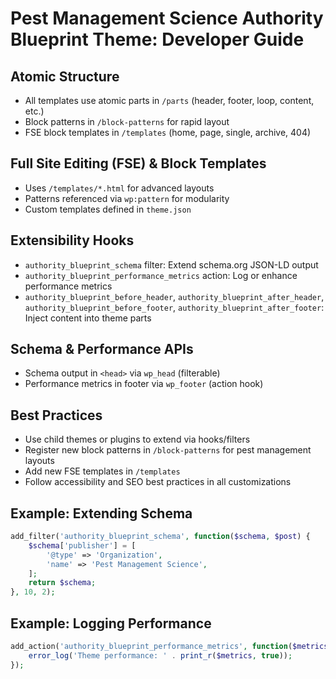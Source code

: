 # Pest Management Science Authority Blueprint Theme: Developer Guide

## Atomic Structure

- All templates use atomic parts in `/parts` (header, footer, loop, content, etc.)
- Block patterns in `/block-patterns` for rapid layout
- FSE block templates in `/templates` (home, page, single, archive, 404)

## Full Site Editing (FSE) & Block Templates

- Uses `/templates/*.html` for advanced layouts
- Patterns referenced via `wp:pattern` for modularity
- Custom templates defined in `theme.json`

## Extensibility Hooks

- `authority_blueprint_schema` filter: Extend schema.org JSON-LD output
- `authority_blueprint_performance_metrics` action: Log or enhance performance metrics
- `authority_blueprint_before_header`, `authority_blueprint_after_header`, `authority_blueprint_before_footer`, `authority_blueprint_after_footer`: Inject content into theme parts

## Schema & Performance APIs

- Schema output in `<head>` via `wp_head` (filterable)
- Performance metrics in footer via `wp_footer` (action hook)

## Best Practices

- Use child themes or plugins to extend via hooks/filters
- Register new block patterns in `/block-patterns` for pest management layouts
- Add new FSE templates in `/templates`
- Follow accessibility and SEO best practices in all customizations

## Example: Extending Schema

```php
add_filter('authority_blueprint_schema', function($schema, $post) {
    $schema['publisher'] = [
        '@type' => 'Organization',
        'name' => 'Pest Management Science',
    ];
    return $schema;
}, 10, 2);
```

## Example: Logging Performance

```php
add_action('authority_blueprint_performance_metrics', function($metrics) {
    error_log('Theme performance: ' . print_r($metrics, true));
});
```
